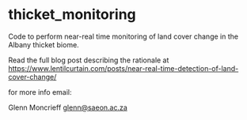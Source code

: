 # thicket_monitoring
Code to perform near-real time monitoring of land cover change in the Albany thicket biome. 
  
Read the full blog post describing the rationale at
https://www.lentilcurtain.com/posts/near-real-time-detection-of-land-cover-change/

for more info email:

Glenn Moncrieff
<glenn@saeon.ac.za>

